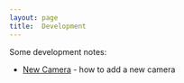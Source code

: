 ```yaml
---
layout: page
title:  Development
---
```


Some development notes:

 * [New Camera](/new-camera) - how to add a new camera